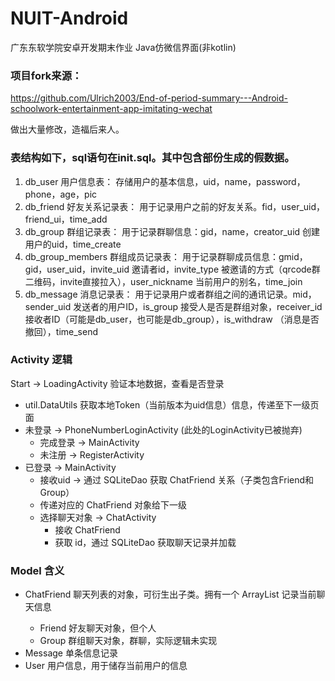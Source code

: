 # NUIT-Android
广东东软学院安卓开发期末作业
Java仿微信界面(非kotlin)

### 项目fork来源：

https://github.com/Ulrich2003/End-of-period-summary---Android-schoolwork-entertainment-app-imitating-wechat

做出大量修改，造福后来人。

### 表结构如下，sql语句在init.sql。其中包含部份生成的假数据。

1. db_user 用户信息表：
   存储用户的基本信息，uid，name，password，phone，age，pic
2. db_friend 好友关系记录表：
   用于记录用户之前的好友关系。fid，user_uid，friend_ui，time_add
3. db_group 群组记录表：
   用于记录群聊信息：gid，name，creator_uid 创建用户的uid，time_create
4. db_group_members 群组成员记录表：
   用于记录群聊成员信息：gmid，gid，user_uid，invite_uid 邀请者id，invite_type 被邀请的方式（qrcode群二维码，invite直接拉入），user_nickname 当前用户的别名，time_join
5. db_message 消息记录表：
   用于记录用户或者群组之间的通讯记录。mid，sender_uid 发送者的用户ID，is_group 接受人是否是群组对象，receiver_id 接收者ID（可能是db_user，也可能是db_group），is_withdraw （消息是否撤回），time_send

### Activity 逻辑 

Start -> LoadingActivity 验证本地数据，查看是否登录
   - util.DataUtils 获取本地Token（当前版本为uid信息）信息，传递至下一级页面
   - 未登录 -> PhoneNumberLoginActivity (此处的LoginActivity已被抛弃)
     - 完成登录 -> MainActivity
     - 未注册 -> RegisterActivity
   - 已登录 -> MainActivity
     - 接收uid -> 通过 SQLiteDao 获取 ChatFriend 关系（子类包含Friend和Group）
     - 传递对应的 ChatFriend 对象给下一级
     - 选择聊天对象 -> ChatActivity
       - 接收 ChatFriend
       - 获取 id，通过 SQLiteDao 获取聊天记录并加载

### Model 含义
   - ChatFriend 聊天列表的对象，可衍生出子类。拥有一个 ArrayList<Message> 记录当前聊天信息
     - Friend 好友聊天对象，但个人
     - Group 群组聊天对象，群聊，实际逻辑未实现
   - Message 单条信息记录
   - User 用户信息，用于储存当前用户的信息